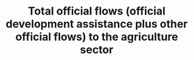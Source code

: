 ---
data_non_statistical: true
goal_meta_link: http://unstats.un.org/sdgs/files/metadata-compilation/Metadata-Goal-2.pdf
goal_meta_link_page: 17
graph: null
graph_status_notes: Assigned
graph_title: Total official flows (official development assistance plus other official
  flows) to the agriculture sector
graph_type: null
graph_type_description: null
has_metadata: false
indicator: 2.a.2
indicator_name: Total official flows (official development assistance plus other official
  flows) to the agriculture sector
indicator_sort_order: 02-0a-02
indicator_variable: null
layout: indicator
permalink: /2-a-2/
published: true
reporting_status: notstarted
sdg_goal: 2
source_active_1: true
source_notes_1: null
source_title_1: null
target: Increase investment, including through enhanced international cooperation,
  in rural infrastructure, agricultural research and extension services, technology
  development and plant and livestock gene banks in order to enhance agricultural
  productive capacity in developing countries, in particular least developed countries
target_id: 2.a
title: Total official flows (official development assistance plus other official flows)
  to the agriculture sector
un_custodial_agency: 'OECD (Partnering Agencies: FAO)'
un_designated_tier: '1'
variable_description: null
variable_notes: null
---
